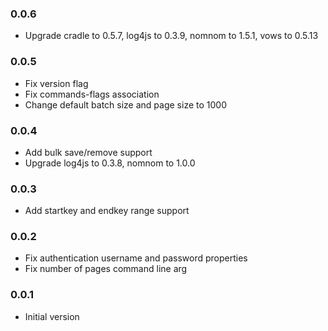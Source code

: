 ### 0.0.6
* Upgrade cradle to 0.5.7, log4js to 0.3.9, nomnom to 1.5.1, vows to 0.5.13

### 0.0.5
* Fix version flag
* Fix commands-flags association
* Change default batch size and page size to 1000

### 0.0.4
* Add bulk save/remove support
* Upgrade log4js to 0.3.8, nomnom to 1.0.0

### 0.0.3
* Add startkey and endkey range support

### 0.0.2
* Fix authentication username and password properties
* Fix number of pages command line arg

### 0.0.1
* Initial version

